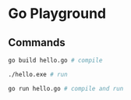 # Go Playground


## Commands

```bash
go build hello.go # compile

./hello.exe # run

go run hello.go # compile and run
```

